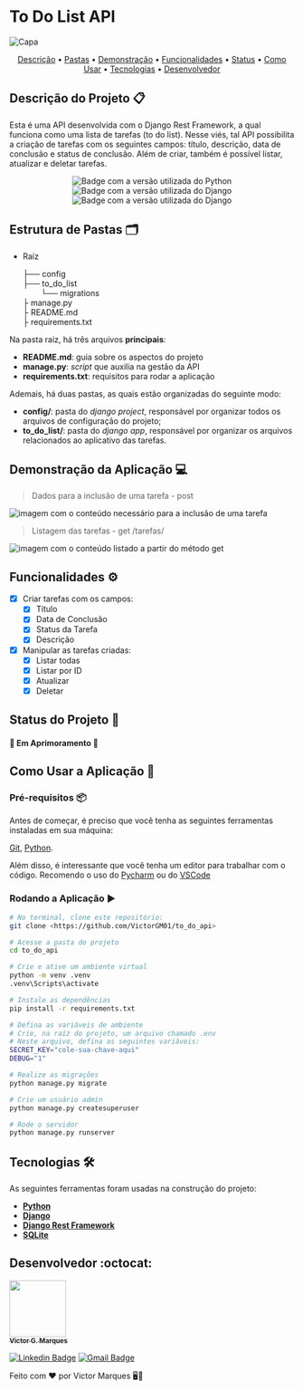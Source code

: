 # To Do List API
![Capa](https://user-images.githubusercontent.com/86068797/209870423-3ba162d9-78d9-4e51-b5e2-c2ccd6424508.png)

<p align="center">
 <a href="#descrição-do-projeto-">Descrição</a> •
 <a href="#estrutura-de-pastas-%EF%B8%8F">Pastas</a> • 
 <a href="#demonstração-da-aplicação-">Demonstração</a> • 
 <a href="#funcionalidades-%EF%B8%8F">Funcionalidades</a> • 
 <a href="#status-do-projeto-">Status</a> • 
 <a href="#como-usar-a-aplicação-">Como Usar</a> • 
 <a href="#tecnologias-%EF%B8%8F">Tecnologias</a> • 
 <a href="#desenvolvedor-octocat">Desenvolvedor</a>
</p>

## Descrição do Projeto 📋
Esta é uma API desenvolvida com o Django Rest Framework, a qual funciona como uma lista de tarefas (to do list).
Nesse viés, tal API possibilita a criação de tarefas com os seguintes campos: título, descrição, data de
conclusão e status de conclusão. Além de criar, também é possível listar, atualizar e deletar tarefas.

<div align="center">
    <img alt="Badge com a versão utilizada do Python" src="https://img.shields.io/static/v1?label=PYTHON&message=3.9.9&color=blue&style=for-the-badge&logo=Python"/>
    <img alt="Badge com a versão utilizada do Django" src="https://img.shields.io/static/v1?label=DJANGO&message=4.0.1&color=brightgreen&style=for-the-badge&logo=DJANGO&logoColor=green"/>
    <img alt="Badge com a versão utilizada do Django" src="https://img.shields.io/static/v1?label=D.R.F&message=3.14.0&color=red&style=for-the-badge&logo=DJANGO&logoColor=red"/>
</div>

## Estrutura de Pastas 🗂️
* Raíz

    ├── config <br>
    ├── to_do_list <br>
        &emsp;&emsp; └── migrations <br>
    ├ manage.py <br>
    ├ README.md <br>
    ├ requirements.txt <br>

Na pasta raiz, há três arquivos **principais**:

* **README.md**: guia sobre os aspectos do projeto
* **manage.py**: *script* que auxilia na gestão da API
* **requirements.txt**: requisitos para rodar a aplicação

Ademais, há duas pastas, as quais estão organizadas do seguinte modo:

* **config/**: pasta do *django project*, responsável por organizar todos os arquivos de configuração do projeto;
* **to_do_list/**: pasta do *django app*, responsável por organizar os arquivos relacionados ao aplicativo das tarefas.

## Demonstração da Aplicação 💻
> Dados para a inclusão de uma tarefa - post

<img src="https://user-images.githubusercontent.com/86068797/209858395-8e87eb76-bf26-48c2-a279-6f0c7a55fe6a.png" alt="imagem com o conteúdo necessário para a inclusão de uma tarefa" title="Conteúdo necessário para a inclusão de uma tarefa">

> Listagem das tarefas - get /tarefas/

<img src="https://user-images.githubusercontent.com/86068797/209858766-75770773-f536-4f9d-8852-956e52d6ef84.png" alt="imagem com o conteúdo listado a partir do método get" title="Listagem das tarefas via GET">

## Funcionalidades ⚙️

- [x] Criar tarefas com os campos:
  - [x] Título
  - [x] Data de Conclusão
  - [x] Status da Tarefa
  - [x] Descrição
- [x] Manipular as tarefas criadas:
  - [x] Listar todas
  - [x] Listar por ID
  - [x] Atualizar
  - [x] Deletar

## Status do Projeto 🔔
#### 🚧 Em Aprimoramento 🚧 

## Como Usar a Aplicação 🚀

### Pré-requisitos 📦
Antes de começar, é preciso que você tenha as seguintes ferramentas instaladas em sua máquina:

[Git](https://git-scm.com/), [Python](https://www.python.org/downloads/release/python-390/).

Além disso, é interessante que você tenha um editor para trabalhar com o código. Recomendo o uso do [Pycharm](https://www.jetbrains.com/pycharm/download/#section=windows) ou do [VSCode](https://code.visualstudio.com/)

### Rodando a Aplicação ▶
```bash
# No terminal, clone este repositório:
git clone <https://github.com/VictorGM01/to_do_api>

# Acesse a pasta do projeto
cd to_do_api

# Crie e ative um ambiente virtual
python -m venv .venv
.venv\Scripts\activate

# Instale as dependências
pip install -r requirements.txt

# Defina as variáveis de ambiente
# Crie, na raíz do projeto, um arquivo chamado .env
# Neste arquivo, defina as seguintes variáveis:
SECRET_KEY="cole-sua-chave-aqui"
DEBUG="1"

# Realize as migrações
python manage.py migrate

# Crie um usuário admin
python manage.py createsuperuser

# Rode o servidor
python manage.py runserver
```

## Tecnologias 🛠️
As seguintes ferramentas foram usadas na construção do projeto:

* [**Python**](https://www.python.org/downloads/release/python-399/)
* [**Django**](https://www.djangoproject.com/)
* [**Django Rest Framework**](https://www.django-rest-framework.org/)
* [**SQLite**](https://www.sqlite.org/index.html)

## Desenvolvedor :octocat:
[<img src="https://avatars.githubusercontent.com/u/86068797?s=400&u=043c0b1479770ac997f0cf5a31c986a2815ce810&v=4" width=100><br><sub> <strong>Victor G. Marques</strong> </sub>](https://github.com/VictorGM01)

[![Linkedin Badge](https://img.shields.io/badge/-LinkedIn-blue?style=flat-square&logo=Linkedin&logoColor=white&link=https://www.linkedin.com/in/victor-marques-profile)](https://www.linkedin.com/in/victor-marques-profile/)
[![Gmail Badge](https://img.shields.io/badge/-Gmail-red?style=flat-square&logo=Gmail&logoColor=white&link=https://www.linkedin.com/in/victor-marques-profile)](mailto:victormarques8801@gmail.com")

Feito com ❤️ por Victor Marques 🖥️🔬